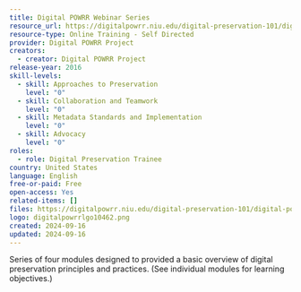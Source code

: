 ```yaml
---
title: Digital POWRR Webinar Series
resource_url: https://digitalpowrr.niu.edu/digital-preservation-101/digital-powrr-webinar/
resource-type: Online Training - Self Directed
provider: Digital POWRR Project
creators:
  - creator: Digital POWRR Project
release-year: 2016
skill-levels:
  - skill: Approaches to Preservation
    level: "0"
  - skill: Collaboration and Teamwork
    level: "0"
  - skill: Metadata Standards and Implementation
    level: "0"
  - skill: Advocacy
    level: "0"
roles:
  - role: Digital Preservation Trainee
country: United States
language: English
free-or-paid: Free
open-access: Yes
related-items: []
files: https://digitalpowrr.niu.edu/digital-preservation-101/digital-powrr-webinar/
logo: digitalpowrrlgo10462.png
created: 2024-09-16
updated: 2024-09-16
---
```

Series of four modules designed to provided a basic overview of digital preservation principles and practices. (See individual modules for learning objectives.)
